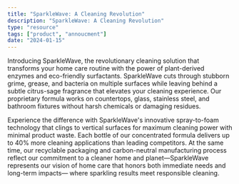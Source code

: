 ```yaml
---
title: "SparkleWave: A Cleaning Revolution"
description: "SparkleWave: A Cleaning Revolution"
type: "resource"
tags: ["product", "annoucment"]
date: "2024-01-15"
---
```


Introducing SparkleWave, the revolutionary cleaning solution that transforms your home care routine with the power of plant-derived enzymes and eco-friendly surfactants. SparkleWave cuts through stubborn grime, grease, and bacteria on multiple surfaces while leaving behind a subtle citrus-sage fragrance that elevates your cleaning experience. Our proprietary formula works on countertops, glass, stainless steel, and bathroom fixtures without harsh chemicals or damaging residues.

Experience the difference with SparkleWave's innovative spray-to-foam technology that clings to vertical surfaces for maximum cleaning power with minimal product waste. Each bottle of our concentrated formula delivers up to 40% more cleaning applications than leading competitors. At the same time, our recyclable packaging and carbon-neutral manufacturing process reflect our commitment to a cleaner home and planet—SparkleWave represents our vision of home care that honors both immediate needs and long-term impacts— where sparkling results meet responsible cleaning.
